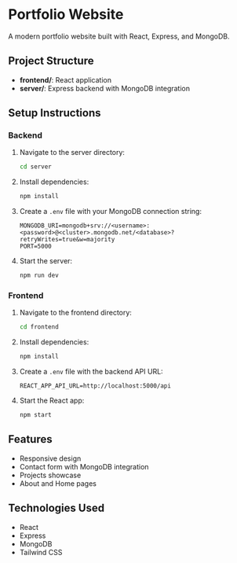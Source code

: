 # Portfolio Website

A modern portfolio website built with React, Express, and MongoDB.

## Project Structure

- **frontend/**: React application
- **server/**: Express backend with MongoDB integration

## Setup Instructions

### Backend

1. Navigate to the server directory:
   ```bash
   cd server
   ```

2. Install dependencies:
   ```bash
   npm install
   ```

3. Create a `.env` file with your MongoDB connection string:
   ```
   MONGODB_URI=mongodb+srv://<username>:<password>@<cluster>.mongodb.net/<database>?retryWrites=true&w=majority
   PORT=5000
   ```

4. Start the server:
   ```bash
   npm run dev
   ```

### Frontend

1. Navigate to the frontend directory:
   ```bash
   cd frontend
   ```

2. Install dependencies:
   ```bash
   npm install
   ```

3. Create a `.env` file with the backend API URL:
   ```
   REACT_APP_API_URL=http://localhost:5000/api
   ```

4. Start the React app:
   ```bash
   npm start
   ```

## Features

- Responsive design
- Contact form with MongoDB integration
- Projects showcase
- About and Home pages

## Technologies Used

- React
- Express
- MongoDB
- Tailwind CSS
